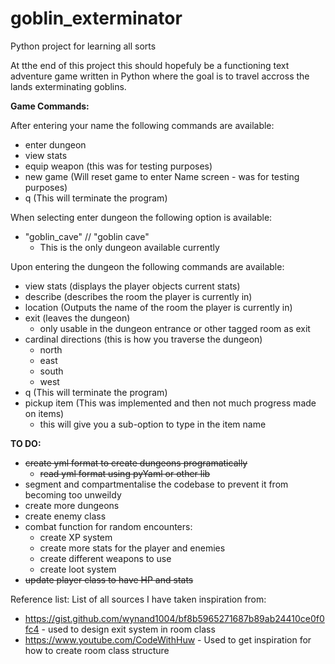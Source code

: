 # goblin_exterminator
Python project for learning all sorts

At tthe end of this project this should hopefuly be a functioning text
adventure game written in Python where the goal is to travel accross
the lands exterminating goblins.

**Game Commands:**

After entering your name the following commands are available:

- enter dungeon
- view stats
- equip weapon (this was for testing purposes)
- new game (Will reset game to enter Name screen - was for testing purposes)
- q (This will terminate the program)


When selecting enter dungeon the following option is available:
- "goblin_cave" // "goblin cave"
  - This is the only dungeon available currently

Upon entering the dungeon the following commands are available:
- view stats (displays the player objects current stats)
- describe (describes the room the player is currently in)
- location (Outputs the name of the room the player is currently in)
- exit (leaves the dungeon)
  - only usable in the dungeon entrance or other tagged room as exit
- cardinal directions (this is how you traverse the dungeon)
  - north
  - east
  - south
  - west
- q (This will terminate the program)
- pickup item (This was implemented and then not much progress made on items)
  - this will give you a sub-option to type in the item name




**TO DO:**
- ~~create yml format to create dungeons programatically~~
  - ~~read yml format using pyYaml or other lib~~
- segment and compartmentalise the codebase to prevent it from becoming too unweildy
- create more dungeons
- create enemy class
- combat function for random encounters:
  - create XP system
  - create more stats for the player and enemies
  - create different weapons to use
  - create loot system
- ~~update player class to have HP and stats~~


Reference list:
List of all sources I have taken inspiration from:
- https://gist.github.com/wynand1004/bf8b5965271687b89ab24410ce0f0fc4 - used to design exit system in room class
- https://www.youtube.com/CodeWithHuw - Used to get inspiration for how to create room class structure
